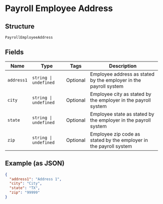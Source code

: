 
# Payroll Employee Address

## Structure

`PayrollEmployeeAddress`

## Fields

| Name | Type | Tags | Description |
|  --- | --- | --- | --- |
| `address1` | `string \| undefined` | Optional | Employee address as stated by the employer in the payroll system |
| `city` | `string \| undefined` | Optional | Employee city as stated by the employer in the payroll system |
| `state` | `string \| undefined` | Optional | Employee state as stated by the employer in the payroll system |
| `zip` | `string \| undefined` | Optional | Employee zip code as stated by the employer in the payroll system |

## Example (as JSON)

```json
{
  "address1": "Address 1",
  "city": "City",
  "state": "TX",
  "zip": "99999"
}
```


